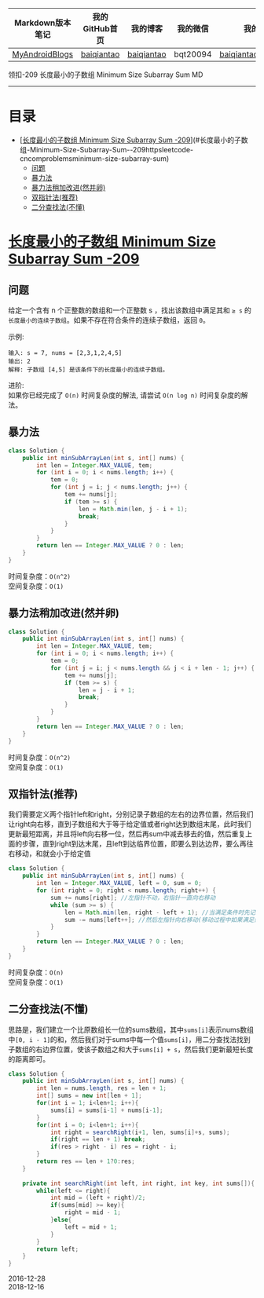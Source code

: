 | Markdown版本笔记 | 我的GitHub首页 | 我的博客 | 我的微信 | 我的邮箱 |  
| :------------: | :------------: | :------------: | :------------: | :------------: |  
| [MyAndroidBlogs][Markdown] | [baiqiantao][GitHub] | [baiqiantao][博客] | bqt20094 | baiqiantao@sina.com |  
  
[Markdown]:https://github.com/baiqiantao/MyAndroidBlogs  
[GitHub]:https://github.com/baiqiantao  
[博客]:http://www.cnblogs.com/baiqiantao/  
  
领扣-209 长度最小的子数组 Minimum Size Subarray Sum MD  
***  
目录  
===  

- [[长度最小的子数组 Minimum Size Subarray Sum -209](https://leetcode-cn.com/problems/minimum-size-subarray-sum/)](#长度最小的子数组-Minimum-Size-Subarray-Sum--209httpsleetcode-cncomproblemsminimum-size-subarray-sum)
	- [问题](#问题)
	- [暴力法](#暴力法)
	- [暴力法稍加改进(然并卵)](#暴力法稍加改进然并卵)
	- [双指针法(推荐)](#双指针法推荐)
	- [二分查找法(不懂)](#二分查找法不懂)
  
# [长度最小的子数组 Minimum Size Subarray Sum -209](https://leetcode-cn.com/problems/minimum-size-subarray-sum/)  
  
## 问题  
给定一个含有 n 个正整数的数组和一个正整数 s ，找出该数组中满足其和 `≥ s` 的`长度最小的连续子数组`。如果不存在符合条件的连续子数组，返回 `0`。  
  
示例:   
  
    输入: s = 7, nums = [2,3,1,2,4,5]  
    输出: 2  
    解释: 子数组 [4,5] 是该条件下的长度最小的连续子数组。  
  
进阶:  
如果你已经完成了 `O(n)` 时间复杂度的解法, 请尝试 `O(n log n)` 时间复杂度的解法。  
  
## 暴力法  
```java  
class Solution {  
    public int minSubArrayLen(int s, int[] nums) {  
        int len = Integer.MAX_VALUE, tem;  
        for (int i = 0; i < nums.length; i++) {  
            tem = 0;  
            for (int j = i; j < nums.length; j++) {  
                tem += nums[j];  
                if (tem >= s) {  
                    len = Math.min(len, j - i + 1);  
                    break;  
                }  
            }  
        }  
        return len == Integer.MAX_VALUE ? 0 : len;  
    }  
}  
```  
  
时间复杂度：`O(n^2)`  
空间复杂度：`O(1)`  
  
## 暴力法稍加改进(然并卵)  
```java  
class Solution {  
    public int minSubArrayLen(int s, int[] nums) {  
        int len = Integer.MAX_VALUE, tem;  
        for (int i = 0; i < nums.length; i++) {  
            tem = 0;  
            for (int j = i; j < nums.length && j < i + len - 1; j++) {  
                tem += nums[j];  
                if (tem >= s) {  
                    len = j - i + 1;  
                    break;  
                }  
            }  
        }  
        return len == Integer.MAX_VALUE ? 0 : len;  
    }  
}  
```  
  
时间复杂度：`O(n^2)`  
空间复杂度：`O(1)`  
  
## 双指针法(推荐)  
我们需要定义两个指针left和right，分别记录子数组的左右的边界位置，然后我们让right向右移，直到子数组和大于等于给定值或者right达到数组末尾，此时我们更新最短距离，并且将left向右移一位，然后再sum中减去移去的值，然后重复上面的步骤，直到right到达末尾，且left到达临界位置，即要么到达边界，要么再往右移动，和就会小于给定值  
  
```java  
class Solution {  
    public int minSubArrayLen(int s, int[] nums) {  
        int len = Integer.MAX_VALUE, left = 0, sum = 0;  
        for (int right = 0; right < nums.length; right++) {  
            sum += nums[right]; //左指针不动，右指针一直向右移动  
            while (sum >= s) {  
                len = Math.min(len, right - left + 1); //当满足条件时先记录一下当前需要的长度  
                sum -= nums[left++]; //然后左指针向右移动(移动过程中如果满足条件则长度-1)，直到不满足条件(继续移动右指针)  
            }  
        }  
        return len == Integer.MAX_VALUE ? 0 : len;  
    }  
}  
```  
  
时间复杂度：`O(n)`  
空间复杂度：`O(1)`  
  
## 二分查找法(不懂)  
思路是，我们建立一个比原数组长一位的sums数组，其中`sums[i]`表示nums数组中`[0, i - 1]`的和，然后我们对于sums中每一个值`sums[i]`，用二分查找法找到子数组的右边界位置，使该子数组之和大于`sums[i] + s`，然后我们更新最短长度的距离即可。  
  
```java  
class Solution {  
    public int minSubArrayLen(int s, int[] nums) {  
        int len = nums.length, res = len + 1;  
        int[] sums = new int[len + 1];  
        for(int i = 1; i<len+1; i++){  
            sums[i] = sums[i-1] + nums[i-1];  
        }  
        for(int i = 0; i<len+1; i++){  
            int right = searchRight(i+1, len, sums[i]+s, sums);  
            if(right == len + 1) break;  
            if(res > right - i) res = right - i;  
        }  
        return res == len + 1?0:res;  
    }  
  
    private int searchRight(int left, int right, int key, int sums[]){  
        while(left <= right){  
            int mid = (left + right)/2;  
            if(sums[mid] >= key){  
                right = mid - 1;  
            }else{  
                left = mid + 1;  
            }  
        }  
        return left;  
    }  
}  
```  
  
2016-12-28  
2018-12-16  

